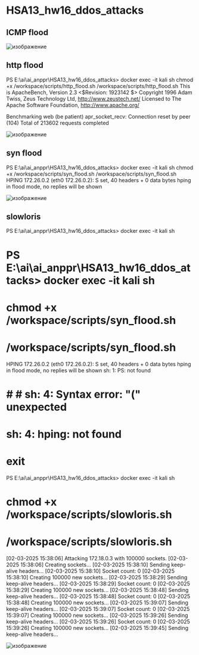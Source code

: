 # HSA13_hw16_ddos_attacks

## ICMP flood

![изображение](https://github.com/user-attachments/assets/86e6b1ce-98c3-45c5-aaef-9728688fa7b2)


## http flood

PS E:\ai\ai_anppr\HSA13_hw16_ddos_attacks> docker exec -it kali sh
chmod +x /workspace/scripts/http_flood.sh
/workspace/scripts/http_flood.sh
This is ApacheBench, Version 2.3 <$Revision: 1923142 $>
Copyright 1996 Adam Twiss, Zeus Technology Ltd, http://www.zeustech.net/
Licensed to The Apache Software Foundation, http://www.apache.org/

Benchmarking web (be patient)
apr_socket_recv: Connection reset by peer (104)
Total of 213602 requests completed

![изображение](https://github.com/user-attachments/assets/f48933ee-93ca-4124-9b19-9ee8f0b514ca)



## syn flood

PS E:\ai\ai_anppr\HSA13_hw16_ddos_attacks> docker exec -it kali sh
chmod +x /workspace/scripts/syn_flood.sh
/workspace/scripts/syn_flood.sh
HPING 172.26.0.2 (eth0 172.26.0.2): S set, 40 headers + 0 data bytes
hping in flood mode, no replies will be shown

![изображение](https://github.com/user-attachments/assets/aff704d2-beb1-4aeb-afe6-22e0a087df42)

## slowloris

PS E:\ai\ai_anppr\HSA13_hw16_ddos_attacks> docker exec -it kali sh
# PS E:\ai\ai_anppr\HSA13_hw16_ddos_attacks> docker exec -it kali sh
# chmod +x /workspace/scripts/syn_flood.sh
# /workspace/scripts/syn_flood.sh
HPING 172.26.0.2 (eth0 172.26.0.2): S set, 40 headers + 0 data bytes
hping in flood mode, no replies will be shown
sh: 1: PS: not found
# # # sh: 4: Syntax error: "(" unexpected
# sh: 4: hping: not found
# exit
PS E:\ai\ai_anppr\HSA13_hw16_ddos_attacks> docker exec -it kali sh
# chmod +x /workspace/scripts/slowloris.sh
# /workspace/scripts/slowloris.sh
[02-03-2025 15:38:06] Attacking 172.18.0.3 with 100000 sockets.
[02-03-2025 15:38:06] Creating sockets...
[02-03-2025 15:38:10] Sending keep-alive headers...
[02-03-2025 15:38:10] Socket count: 0
[02-03-2025 15:38:10] Creating 100000 new sockets...
[02-03-2025 15:38:29] Sending keep-alive headers...
[02-03-2025 15:38:29] Socket count: 0
[02-03-2025 15:38:29] Creating 100000 new sockets...
[02-03-2025 15:38:48] Sending keep-alive headers...
[02-03-2025 15:38:48] Socket count: 0
[02-03-2025 15:38:48] Creating 100000 new sockets...
[02-03-2025 15:39:07] Sending keep-alive headers...
[02-03-2025 15:39:07] Socket count: 0
[02-03-2025 15:39:07] Creating 100000 new sockets...
[02-03-2025 15:39:26] Sending keep-alive headers...
[02-03-2025 15:39:26] Socket count: 0
[02-03-2025 15:39:26] Creating 100000 new sockets...
[02-03-2025 15:39:45] Sending keep-alive headers...


![изображение](https://github.com/user-attachments/assets/79a25c25-8d3b-4c7e-8d41-f5af3913fb4a)

